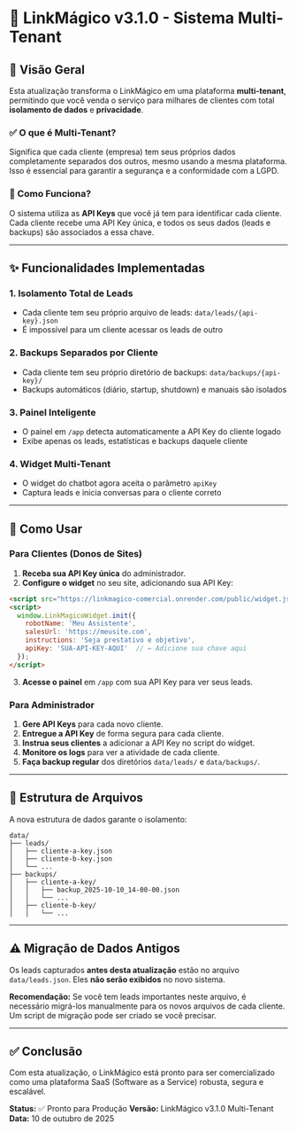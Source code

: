 # 🚀 LinkMágico v3.1.0 - Sistema Multi-Tenant

## 🌟 Visão Geral

Esta atualização transforma o LinkMágico em uma plataforma **multi-tenant**, permitindo que você venda o serviço para milhares de clientes com total **isolamento de dados** e **privacidade**.

### ✅ O que é Multi-Tenant?

Significa que cada cliente (empresa) tem seus próprios dados completamente separados dos outros, mesmo usando a mesma plataforma. Isso é essencial para garantir a segurança e a conformidade com a LGPD.

### 🔑 Como Funciona?

O sistema utiliza as **API Keys** que você já tem para identificar cada cliente. Cada cliente recebe uma API Key única, e todos os seus dados (leads e backups) são associados a essa chave.

---

## ✨ Funcionalidades Implementadas

### 1. **Isolamento Total de Leads**
- Cada cliente tem seu próprio arquivo de leads: `data/leads/{api-key}.json`
- É impossível para um cliente acessar os leads de outro

### 2. **Backups Separados por Cliente**
- Cada cliente tem seu próprio diretório de backups: `data/backups/{api-key}/`
- Backups automáticos (diário, startup, shutdown) e manuais são isolados

### 3. **Painel Inteligente**
- O painel em `/app` detecta automaticamente a API Key do cliente logado
- Exibe apenas os leads, estatísticas e backups daquele cliente

### 4. **Widget Multi-Tenant**
- O widget do chatbot agora aceita o parâmetro `apiKey`
- Captura leads e inicia conversas para o cliente correto

---

## 🚀 Como Usar

### Para Clientes (Donos de Sites)

1. **Receba sua API Key única** do administrador.
2. **Configure o widget** no seu site, adicionando sua API Key:

```html
<script src="https://linkmagico-comercial.onrender.com/public/widget.js"></script>
<script>
  window.LinkMagicoWidget.init({
    robotName: 'Meu Assistente',
    salesUrl: 'https://meusite.com',
    instructions: 'Seja prestativo e objetivo',
    apiKey: 'SUA-API-KEY-AQUI'  // ← Adicione sua chave aqui
  });
</script>
```

3. **Acesse o painel** em `/app` com sua API Key para ver seus leads.

### Para Administrador

1. **Gere API Keys** para cada novo cliente.
2. **Entregue a API Key** de forma segura para cada cliente.
3. **Instrua seus clientes** a adicionar a API Key no script do widget.
4. **Monitore os logs** para ver a atividade de cada cliente.
5. **Faça backup regular** dos diretórios `data/leads/` e `data/backups/`.

---

## 📂 Estrutura de Arquivos

A nova estrutura de dados garante o isolamento:

```
data/
├── leads/
│   ├── cliente-a-key.json
│   ├── cliente-b-key.json
│   └── ...
├── backups/
│   ├── cliente-a-key/
│   │   ├── backup_2025-10-10_14-00-00.json
│   │   └── ...
│   ├── cliente-b-key/
│   │   └── ...
```

---

## ⚠️ Migração de Dados Antigos

Os leads capturados **antes desta atualização** estão no arquivo `data/leads.json`. Eles **não serão exibidos** no novo sistema.

**Recomendação:** Se você tem leads importantes neste arquivo, é necessário migrá-los manualmente para os novos arquivos de cada cliente. Um script de migração pode ser criado se você precisar.

---

## ✅ Conclusão

Com esta atualização, o LinkMágico está pronto para ser comercializado como uma plataforma SaaS (Software as a Service) robusta, segura e escalável.

**Status:** ✅ Pronto para Produção
**Versão:** LinkMágico v3.1.0 Multi-Tenant
**Data:** 10 de outubro de 2025


